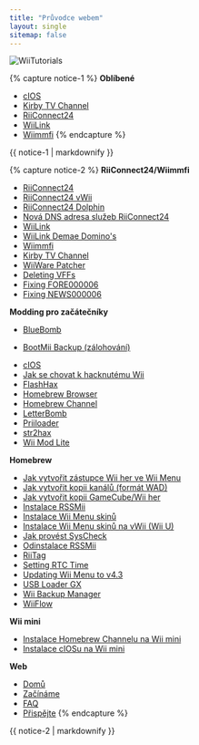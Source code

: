 ```yaml
---
title: "Průvodce webem"
layout: single
sitemap: false
---
```


![WiiTutorials](/images/WiiTutorials.jpg)

{% capture notice-1 %}
**Oblíbené**

+ [cIOS](cios)
+ [Kirby TV Channel](kirby-tv)
+ [RiiConnect24](riiconnect24)
+ [WiiLink](wiilink)
+ [Wiimmfi](wiimmfi)
{% endcapture %}
<div class="notice--info">{{ notice-1 | markdownify }}</div>

{% capture notice-2 %}
**RiiConnect24/Wiimmfi**
+ [RiiConnect24](riiconnect24)
+ [RiiConnect24 vWii](riiconnect24-vwii)
+ [RiiConnect24 Dolphin](riiconnect24-dolphin)
+ [Nová DNS adresa služeb RiiConnect24](riiconnect24-dns-update)
+ [WiiLink](wiilink)
+ [WiiLink Demae Domino's](wiilink-demae-dominos)
+ [Wiimmfi](wiimmfi)
+ [Kirby TV Channel](kirby-tv)
+ [WiiWare Patcher](wiiwarepatcher)
+ [Deleting VFFs](deleting-vffs)
+ [Fixing FORE000006](riiconnect24-batteryfix)
+ [Fixing NEWS000006](news000006)

**Modding pro začátečníky**
+ [BlueBomb](bluebomb)
* [BootMii Backup (zálohování)](bootmii)
+ [cIOS](cios)
+ [Jak se chovat k hacknutému Wii](dosanddonts)
+ [FlashHax](flashhax)
+ [Homebrew Browser](hbb)
+ [Homebrew Channel](hbc)
+ [LetterBomb](letterbomb)
+ [Priiloader](priiloader)
+ [str2hax](str2hax)
+ [Wii Mod Lite](wiimodlite)

**Homebrew**
+ [Jak vytvořit zástupce Wii her ve Wii Menu](wiigsc)
+ [Jak vytvořit kopii kanálů (formát WAD)](dump-wads)
+ [Jak vytvořit kopii GameCube/Wii her](dump-games)
+ [Instalace RSSMii](rssmii)
+ [Instalace Wii Menu skinů](themes)
+ [Instalace Wii Menu skinů na vWii (Wii U)](themes-vwii)
+ [Jak provést SysCheck](syscheck)
+ [Odinstalace RSSMii](rssmii-remove)
+ [RiiTag](riitag)
+ [Setting RTC Time](rtc)
+ [Updating Wii Menu to v4.3](update)
+ [USB Loader GX](usbloadergx)
+ [Wii Backup Manager](wiibackupmanager)
+ [WiiFlow](wiiflow)

**Wii mini**
+ [Instalace Homebrew Channelu na Wii mini](hbc-mini)
+ [Instalace cIOSu na Wii mini](cios-mini)

**Web**
+ [Domů](/)
+ [Začínáme](get-started)
+ [FAQ](faq)
+ [Přispějte](donations)
{% endcapture %}
<div class="notice--primary">{{ notice-2 | markdownify }}</div>
